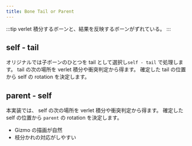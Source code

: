 ```yaml
---
title: Bone Tail or Parent
---
```


:::tip
verlet 積分するボーンと、結果を反映するボーンがずれている。
:::

## self - tail

オリジナルでは子ボーンのひとつを tail として選択し`self - tail` で処理します。
tail の次の場所を verlet 積分や衝突判定から得ます。
確定した tail の位置から self の rotation を決定します。

## parent - self

本実装では、 self の次の場所を verlet 積分や衝突判定から得ます。
確定した self の位置から `parent` の rotation を決定します。

- Gizmo の描画が自然
- 枝分かれの対応がしやすい
